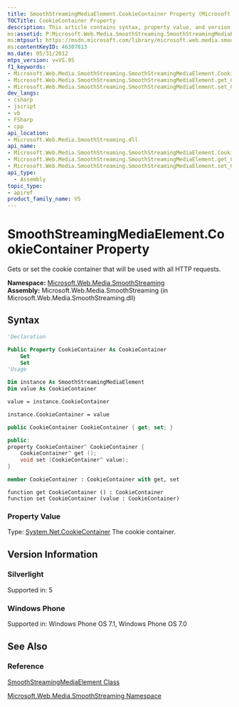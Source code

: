 ```yaml
---
title: SmoothStreamingMediaElement.CookieContainer Property (Microsoft.Web.Media.SmoothStreaming)
TOCTitle: CookieContainer Property
description: This article contains syntax, property value, and version information for the SmoothStreamingMediaElement.CookieContainer property.
ms:assetid: P:Microsoft.Web.Media.SmoothStreaming.SmoothStreamingMediaElement.CookieContainer
ms:mtpsurl: https://msdn.microsoft.com/library/microsoft.web.media.smoothstreaming.smoothstreamingmediaelement.cookiecontainer(v=VS.95)
ms:contentKeyID: 46307813
ms.date: 05/31/2012
mtps_version: v=VS.95
f1_keywords:
- Microsoft.Web.Media.SmoothStreaming.SmoothStreamingMediaElement.CookieContainer
- Microsoft.Web.Media.SmoothStreaming.SmoothStreamingMediaElement.get_CookieContainer
- Microsoft.Web.Media.SmoothStreaming.SmoothStreamingMediaElement.set_CookieContainer
dev_langs:
- csharp
- jscript
- vb
- FSharp
- cpp
api_location:
- Microsoft.Web.Media.SmoothStreaming.dll
api_name:
- Microsoft.Web.Media.SmoothStreaming.SmoothStreamingMediaElement.CookieContainer
- Microsoft.Web.Media.SmoothStreaming.SmoothStreamingMediaElement.get_CookieContainer
- Microsoft.Web.Media.SmoothStreaming.SmoothStreamingMediaElement.set_CookieContainer
api_type:
  - Assembly
topic_type:
- apiref
product_family_name: VS
---
```


# SmoothStreamingMediaElement.CookieContainer Property

Gets or set the cookie container that will be used with all HTTP requests.

**Namespace:**  [Microsoft.Web.Media.SmoothStreaming](microsoft-web-media-smoothstreaming-namespace_1.md)  
**Assembly:**  Microsoft.Web.Media.SmoothStreaming (in Microsoft.Web.Media.SmoothStreaming.dll)

## Syntax

```vb
'Declaration

Public Property CookieContainer As CookieContainer
    Get
    Set
'Usage

Dim instance As SmoothStreamingMediaElement
Dim value As CookieContainer

value = instance.CookieContainer

instance.CookieContainer = value
```

```csharp
public CookieContainer CookieContainer { get; set; }
```

```cpp
public:
property CookieContainer^ CookieContainer {
    CookieContainer^ get ();
    void set (CookieContainer^ value);
}
```

``` fsharp
member CookieContainer : CookieContainer with get, set
```

```jscript
function get CookieContainer () : CookieContainer
function set CookieContainer (value : CookieContainer)
```

### Property Value

Type: [System.Net.CookieContainer](https://msdn.microsoft.com/library/fkh73a15\(v=vs.95\))  
The cookie container.

## Version Information

### Silverlight

Supported in: 5  

### Windows Phone

Supported in: Windows Phone OS 7.1, Windows Phone OS 7.0  

## See Also

### Reference

[SmoothStreamingMediaElement Class](smoothstreamingmediaelement-class-microsoft-web-media-smoothstreaming_1.md)

[Microsoft.Web.Media.SmoothStreaming Namespace](microsoft-web-media-smoothstreaming-namespace_1.md)
